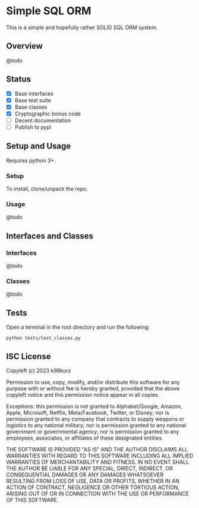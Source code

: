 # Simple SQL ORM

This is a simple and hopefully rather SOLID SQL ORM system.

## Overview

@todo

## Status

- [x] Base interfaces
- [x] Base test suite
- [x] Base classes
- [x] Cryptographic bonus code
- [ ] Decent documentation
- [ ] Publish to pypi

## Setup and Usage

Requires python 3+.

### Setup

To install, clone/unpack the repo.

### Usage

@todo

## Interfaces and Classes

### Interfaces

@todo

### Classes

@todo

## Tests

Open a terminal in the root directory and run the following:

```
python tests/test_classes.py
```

## ISC License

Copyleft (c) 2023 k98kurz

Permission to use, copy, modify, and/or distribute this software
for any purpose with or without fee is hereby granted, provided
that the above copyleft notice and this permission notice appear in
all copies.

Exceptions: this permission is not granted to Alphabet/Google, Amazon,
Apple, Microsoft, Netflix, Meta/Facebook, Twitter, or Disney; nor is
permission granted to any company that contracts to supply weapons or
logistics to any national military; nor is permission granted to any
national government or governmental agency; nor is permission granted to
any employees, associates, or affiliates of these designated entities.

THE SOFTWARE IS PROVIDED "AS IS" AND THE AUTHOR DISCLAIMS ALL
WARRANTIES WITH REGARD TO THIS SOFTWARE INCLUDING ALL IMPLIED
WARRANTIES OF MERCHANTABILITY AND FITNESS. IN NO EVENT SHALL THE
AUTHOR BE LIABLE FOR ANY SPECIAL, DIRECT, INDIRECT, OR
CONSEQUENTIAL DAMAGES OR ANY DAMAGES WHATSOEVER RESULTING FROM LOSS
OF USE, DATA OR PROFITS, WHETHER IN AN ACTION OF CONTRACT,
NEGLIGENCE OR OTHER TORTIOUS ACTION, ARISING OUT OF OR IN
CONNECTION WITH THE USE OR PERFORMANCE OF THIS SOFTWARE.
